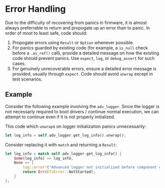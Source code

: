 # Error Handling
Due to the difficulty of recovering from panics in firmware, it is almost always preferrable to return and propogate up an error than to panic. In order of most to least safe, code should:
1. Propogate errors using `Result` or `Option` whenever possible. 
2. For panics guarded by existing code (for example, a `is_null` check before a `.as_ref()` call), provide a detailed message on how the existing code should prevent panics. Use `expect`, `log`, or `debug_assert` for such cases. 
3. For genuinely unrecoverable errors, ensure a detailed error message is provided, usually through `expect`. Code should avoid `unwrap` except in test scenarios.

## Example
Consider the following example involving the `adv_logger`. Since the logger is not necessarly required to boot drivers / continue normal execution, we can attempt to continue even if it is not properly initialized.

This code which `unwrap`s on logger initialization panics unnecessarily:
``` rust
let log_info = self.adv_logger.get_log_info().unwrap();
```

Consider replacing it with `match` and returning a `Result`:
``` rust
let log_info = match self.adv_logger.get_log_info() {
    Some(log_info) => log_info,
    None => {
        log::error!("Advanced logger not initialized before component entry point!");
        return Err(EfiError::NotStarted);
    }
};
```
